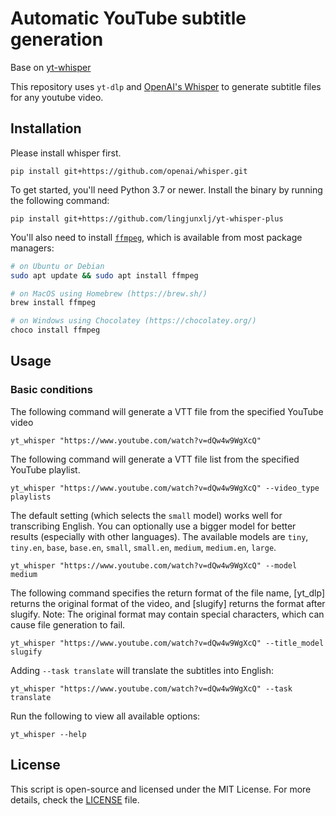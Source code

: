 # Automatic YouTube subtitle generation

Base on [yt-whisper](https://github.com/m1guelpf/yt-whisper)

This repository uses `yt-dlp` and [OpenAI's Whisper](https://github.com/openai/whisper) to generate subtitle files for any youtube video.

## Installation

Please install whisper first.

    pip install git+https://github.com/openai/whisper.git 

To get started, you'll need Python 3.7 or newer. Install the binary by running the following command:

    pip install git+https://github.com/lingjunxlj/yt-whisper-plus

You'll also need to install [`ffmpeg`](https://ffmpeg.org/), which is available from most package managers:

```bash
# on Ubuntu or Debian
sudo apt update && sudo apt install ffmpeg

# on MacOS using Homebrew (https://brew.sh/)
brew install ffmpeg

# on Windows using Chocolatey (https://chocolatey.org/)
choco install ffmpeg
```

## Usage

### Basic conditions

The following command will generate a VTT file from the specified YouTube video

    yt_whisper "https://www.youtube.com/watch?v=dQw4w9WgXcQ"

The following command will generate a VTT file list from the specified YouTube playlist.

    yt_whisper "https://www.youtube.com/watch?v=dQw4w9WgXcQ" --video_type playlists

The default setting (which selects the `small` model) works well for transcribing English. You can optionally use a bigger model for better results (especially with other languages). The available models are `tiny`, `tiny.en`, `base`, `base.en`, `small`, `small.en`, `medium`, `medium.en`, `large`.

    yt_whisper "https://www.youtube.com/watch?v=dQw4w9WgXcQ" --model medium

The following command specifies the return format of the file name, [yt_dlp] returns the original format of the video, and [slugify] returns the format after slugify. Note: The original format may contain special characters, which can cause file generation to fail.

    yt_whisper "https://www.youtube.com/watch?v=dQw4w9WgXcQ" --title_model slugify

Adding `--task translate` will translate the subtitles into English:

    yt_whisper "https://www.youtube.com/watch?v=dQw4w9WgXcQ" --task translate

Run the following to view all available options:

    yt_whisper --help



## License

This script is open-source and licensed under the MIT License. For more details, check the [LICENSE](LICENSE) file.
